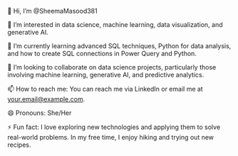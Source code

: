
👋 Hi, I’m @SheemaMasood381

👀 I’m interested in data science, machine learning, data visualization, and generative AI.

🌱 I’m currently learning advanced SQL techniques, Python for data analysis, and how to create SQL connections in Power Query and Python.

💞️ I’m looking to collaborate on data science projects, particularly those involving machine learning, generative AI, and predictive analytics.

📫 How to reach me: You can reach me via LinkedIn or email me at your.email@example.com.

😄 Pronouns: She/Her

⚡ Fun fact: I love exploring new technologies and applying them to solve real-world problems. In my free time, I enjoy hiking and trying out new recipes.

<!---

SheemaMasood381/SheemaMasood381 is a ✨ special ✨ repository because its `README.md` (this file) appears on your GitHub profile.
You can click the Preview link to take a look at your changes.
--->
